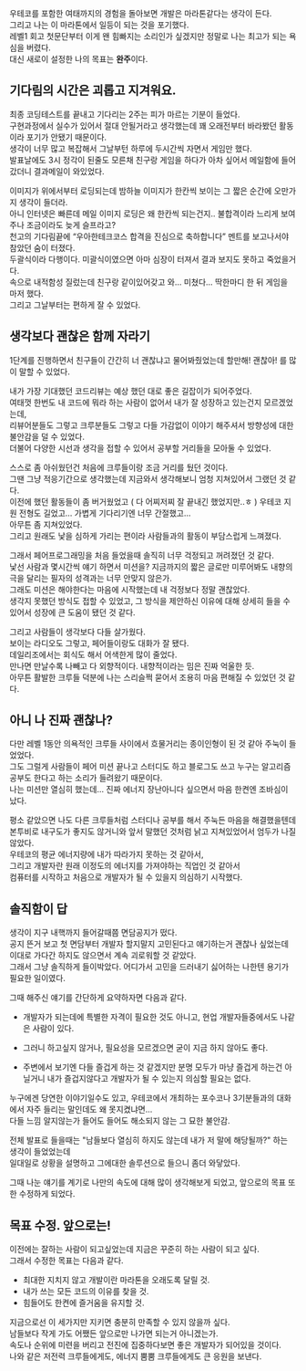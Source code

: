 우테코를 포함한 여태까지의 경험을 돌아보면 개발은 마라톤같다는 생각이 든다.  
그리고 나는 이 마라톤에서 일등이 되는 것을 포기했다.  
레벨1 회고 첫문단부터 이게 왠 힘빠지는 소리인가 싶겠지만 정말로 나는 최고가 되는 욕심을 버렸다.  
대신 새로이 설정한 나의 목표는 **완주**이다.  

## 기다림의 시간은 괴롭고 지겨워요.
최종 코딩테스트를 끝내고 기다리는 2주는 피가 마르는 기분이 들었다.  
구현과정에서 실수가 있어서 절대 안될거라고 생각했는데 꽤 오래전부터 바라봤던 활동이라 포기가 안됐기 때문이다.  
생각이 너무 많고 복잡해서 그날부턴 하루에 두시간씩 자면서 게임만 했다.  
발표날에도 3시 정각이 된줄도 모른채 친구랑 게임을 하다가 아차 싶어서 메일함에 들어갔더니 결과메일이 와있었다.  

이미지가 위에서부터 로딩되는데 밤하늘 이미지가 한칸씩 보이는 그 짧은 순간에 오만가지 생각이 들더라.  
아니 인터넷은 빠른데 메일 이미지 로딩은 왜 한칸씩 되는건지.. 불합격이라 느리게 보여주나 조금이라도 늦게 슬프라고?  
천고의 기다림끝에 “우아한테크코스 합격을 진심으로 축하합니다” 멘트를 보고나서야 참았던 숨이 터졌다.  
두괄식이라 다행이다. 미괄식이였으면 아마 심장이 터져서 결과 보지도 못하고 죽었을거다.  
속으로 내적함성 질렀는데 친구랑 같이있어갖고 와… 미쳤다… 딱한마디 한 뒤 게임을 마저 했다.  
그리고 그날부터는 편하게 잘 수 있었다.  

## 생각보다 괜찮은 함께 자라기
1단계를 진행하면서 친구들이 간간히 너 괜찮냐고 물어봐줬었는데 할만해! 괜찮아! 를 많이 말할 수 있었다.  

내가 가장 기대했던 코드리뷰는 예상 했던 대로 좋은 길잡이가 되어주었다.  
여태껏 한번도 내 코드에 뭐라 하는 사람이 없어서 내가 잘 성장하고 있는건지 모르겠었는데,  
리뷰어분들도 그렇고 크루분들도 그렇고 다들 가감없이 이야기 해주셔서 방향성에 대한 불안감을 덜 수 있었다.  
더불어 다양한 시선과 생각을 접할 수 있어서 공부할 거리들을 모아둘 수 있었다.  

스스로 좀 아쉬웠던건 처음에 크루들이랑 조금 거리를 뒀던 것이다.  
그땐 그냥 적응기간으로 생각했는데 지금와서 생각해보니 엄청 지쳐있어서 그랬던 것 같다.  
이전에 했던 활동들이 좀 버거웠었고 ( 다 어찌저찌 잘 끝내긴 했었지만..ㅎ ) 
우테코 지원 전형도 길었고… 가볍게 기다리기엔 너무 간절했고…  
아무튼 좀 지쳐있었다.   
그리고 원래도 낯을 심하게 가리는 편이라 사람들과의 활동이 부담스럽게 느껴졌다.  

그래서 페어프로그래밍을 처음 들었을때 솔직히 너무 걱정되고 꺼려졌던 것 같다.  
낯선 사람과 몇시간씩 얘기 하면서 미션을? 지금까지의 짧은 글로만 미루어봐도 내향의 극을 달리는 필자의 성격과는 너무 안맞지 않은가.    
그래도 미션은 해야한다는 마음에 시작했는데 내 걱정보다 정말 괜찮았다.  
생각지 못했던 방식도 접할 수 있었고, 그 방식을 제안하신 이유에 대해 상세히 들을 수 있어서 성장에 큰 도움이 됐던 것 같다.  

그리고 사람들이 생각보다 다들 살가웠다.  
보이는 라디오도 그렇고, 페어들이랑도 대화가 잘 됐다.  
데일리조에서는 회식도 해서 어색한게 많이 줄었다.    
만나면 만날수록 나빼고 다 외향적이다. 내향적이라는 밈은 진짜 억울한 듯.  
아무튼 활발한 크루들 덕분에 나는 스리슬쩍 묻어서 조용히 마음 편해질 수 있었던 것 같다.  

## 아니 나 진짜 괜찮나?  
다만 레벨 1동안 의욕적인 크루들 사이에서 흐물거리는 종이인형이 된 것 같아 주눅이 들었었다.  
그도 그럴게 사람들이 페어 미션 끝나고 스터디도 하고 블로그도 쓰고 누구는 알고리즘 공부도 한다고 하는 소리가 들려왔기 때문이다.  
나는 미션만 열심히 했는데… 진짜 에너지 장난아니다 싶으면서 마음 한켠엔 조바심이 났다.  

평소 같았으면 나도 다른 크루들처럼 스터디나 공부를 해서 주눅든 마음을 해결했을텐데  
본투비로 내구도가 좋지도 않거니와 앞서 말했던 것처럼 낡고 지쳐있었어서 엄두가 나질 않았다.  
우테코의 평균 에너지량에 내가 따라가지 못하는 것 같아서,   
그리고 개발자란 원래 이정도의 에너지를 가져야하는 직업인 것 같아서   
컴퓨터를 시작하고 처음으로 개발자가 될 수 있을지 의심하기 시작했다.  

## 솔직함이 답  
생각이 지구 내핵까지 들어갈때쯤 면담공지가 떴다.  
공지 뜬거 보고 첫 면담부터 개발자 할지말지 고민된다고 얘기하는거 괜찮나 싶었는데 이대로 가다간 하지도 않으면서 계속 괴로워할 것 같았다.  
그래서 그냥 솔직하게 들이박았다. 어디가서 고민을 드러내기 싫어하는 나한텐 용기가 필요한 일이였다.  

그때 해주신 얘기를 간단하게 요약하자면 다음과 같다.

- 개발자가 되는데에 특별한 자격이 필요한 것도 아니고, 현업 개발자들중에서도 나같은 사람이 있다.

- 그러니 하고싶지 않거나, 필요성을 모르겠으면 굳이 지금 하지 않아도 좋다.

- 주변에서 보기엔 다들 즐겁게 하는 것 같겠지만 분명 모두가 마냥 즐겁게 하는건 아닐거니 내가 즐겁지않다고 개발자가 될 수 있는지 의심할 필요는 없다.

누구에겐 당연한 이야기일수도 있고, 우테코에서 개최하는 포수코나 3기분들과의 대화에서 자주 들리는 말인데도 왜 못지켰냐면...  
다들 느낌 알지않는가 들어도 들어도 해소되지 않는 그 묘한 불안감.  

전체 발표로 들을때는 "남들보다 열심히 하지도 않는데 내가 저 말에 해당될까?" 하는 생각이 들었었는데  
일대일로 상황을 설명하고 그에대한 솔루션으로 들으니 좀더 와닿았다.  

그때 나눈 얘기를 계기로 나만의 속도에 대해 많이 생각해보게 되었고, 앞으로의 목표 또한 수정하게 되었다.  

## 목표 수정. 앞으로는!  
이전에는 잘하는 사람이 되고싶었는데 지금은 꾸준히 하는 사람이 되고 싶다.  
그래서 수정한 목표는 다음과 같다.   
- 최대한 지치지 않고 개발이란 마라톤을 오래도록 달릴 것.  
- 내가 쓰는 모든 코드의 이유를 찾을 것.  
- 힘들어도 한켠에 즐거움을 유지할 것.   

지금으로선 이 세가지만 지키면 충분히 만족할 수 있지 않을까 싶다.  
남들보다 작게 가도 어쨌든 앞으로만 나가면 되는거 아니겠는가.   
속도나 순위에 미련을 버리고 전진에 집중하다보면 좋은 개발자가 되어있을 것이다.  
나와 같은 저전력 크루들에게도, 에너지 뿜뿜 크루들에게도 큰 응원을 보낸다.  
